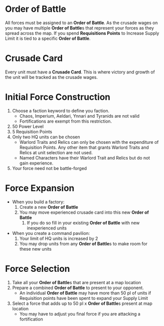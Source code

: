 # Order of Battle

All forces must be assigned to an **Order of Battle**. As the crusade wages on you may have multiple **Order of Battle**s that represent your forces as they spread across the map. If you spend **Requisitions Points** to Increase Supply Limit it is tied to a specific **Order of Battle**.

# Crusade Card

Every unit must have a **Crusade Card**. This is where victory and growth of the unit will be tracked as the crusade wages.

# Initial Force Construction

1. Choose a faction keyword to define you faction.
   - Chaos, Imperium, Aeldari, Ynnari and Tyranids are not valid
   - Fortifications are exempt from this restriction.
1. 50 Power Level
1. 5 Requisition Points
1. Only two HQ units can be chosen
   - Warlord Traits and Relics can only be chosen with the expenditure of Requisition Points. Any other item that grants Warlord Traits and Relics at unit selection are not used.
   - Named Characters have their Warlord Trait and Relics but do not gain experience.
1. Your force need not be battle-forged

# Force Expansion

* When you build a factory:
  1. Create a new **Order of Battle**
  2. You may move experienced crusade card into this new **Order of Battle**
     1. If you do so fill in your existing **Order of Battle** with new inexperienced units
* When you create a command pavilion:
  1. Your limit of HQ units is increased by 2
  2. You may drop units from any **Order of Battle**s to make room for these new units

# Force Selection

1. Take all your **Order of Battle**s that are present at a map location
1. Prepare a combined **Order of Battle** to present to your opponent.
   - An individual **Order of Battle** may have more than 50 pl of units if Requisition points have been spent to expand your Supply Limit
1. Select a force that adds up to 50 pl x **Order of Battle**s present at map location
   - You may have to adjust you final force if you are attacking a fortification
